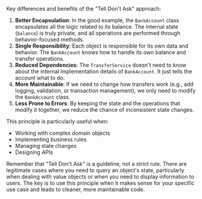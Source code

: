 Key differences and benefits of the "Tell Don't Ask" approach:
1. **Better Encapsulation**: In the good example, the `BankAccount` class encapsulates all the logic related to its balance. 
The internal state (`balance`) is truly private, and all operations are performed through behavior-focused methods.
2. **Single Responsibility**: Each object is responsible for its own data and behavior. The `BankAccount` knows how to handle its own balance and transfer operations.
3. **Reduced Dependencies**: The `TransferService` doesn't need to know about the internal implementation details of `BankAccount`. It just tells the account what to do.
4. **More Maintainable**: If we need to change how transfers work (e.g., add logging, validation, or transaction management), we only need to modify the `BankAccount` class.
5. **Less Prone to Errors**: By keeping the state and the operations that modify it together, we reduce the chance of inconsistent state changes.

This principle is particularly useful when:
- Working with complex domain objects
- Implementing business rules
- Managing state changes
- Designing APIs

Remember that "Tell Don't Ask" is a guideline, not a strict rule. There are legitimate cases where you need to query an object's state, particularly when dealing with value objects or when you need to display information to users. The key is to use this principle when it makes sense for your specific use case and leads to cleaner, more maintainable code.
